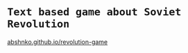 # <strong>`Text based game about Soviet Revolution`</strong>

<a href="https://abshnko.github.io/revolution-game"> abshnko.github.io/revolution-game </a>
